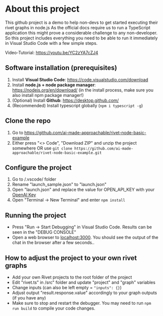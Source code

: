 # About this project
This github project is a demo to help non-devs to get started executing their rivet graphs in node.js
As the official docs require us to run a TypeScript application this might prove a considerable challenge to any non-developer. So this project includes everything you need to be able to run it immediately in Visual Studio Code with a few simple steps.

Video-Tutorial: https://youtu.be/YC2zYA7cZJ4

## Software installation (prerequisites)
1. Install **Visual Studio Code**: https://code.visualstudio.com/download
2. Install **node.js + node package manager**: https://nodejs.org/en/download/
 (in the install process, make sure you also install npm package manager!)
3. (Optional) Install **Github**: https://desktop.github.com/
4. (Recommended) Install typescript globally (`npm i typescript -g`)


## Clone the repo
1. Go to https://github.com/ai-made-approachable/rivet-node-basic-example
1. Either press "<> Code", "Download ZIP" and unzip the project somewhere OR use ```git clone https://github.com/ai-made-approachable/rivet-node-basic-example.git```

## Configure the project
1. Go to /.vscode/ folder
2. Rename "launch_sample.json" to "launch.json"
3. Open "launch.json" and replace the value for OPEN_API_KEY with your [OpenAI Key](https://beta.openai.com/account/api-keys)
4. Open "Terminal -> New Terminal" and enter ```npm install```

## Running the project
* Press "Run -> Start Debugging" in Visual Studio Code. Results can be seen in the "DEBUG CONSOLE"
* Open a web browser to [localhost:3000](https://localhost:3000). You should see the output of the chat in the browser after a few seconds..

## How to adjust the project to your own rivet graphs
- Add your own Rivet projects to the root folder of the project
- Edit "rivet.ts" in /src" folder and update "project" and "graph" variables
- Change inputs (can also be left empty = ```"inputs": {}```)
- Adjust output "result.response.value" accordingly to your graph outputs (if you have any)
- Make sure to stop and restart the debugger. You may need to run `npm run build` to compile your code changes.


